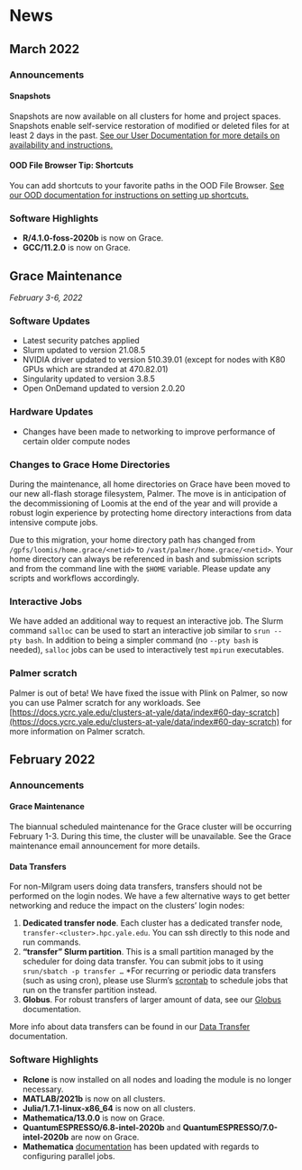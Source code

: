 # News

## March 2022

### Announcements

#### Snapshots

Snapshots are now available on all clusters for home and project spaces. Snapshots enable self-service restoration of modified or deleted files for at least 2 days in the past. [See our User Documentation for more details on availability and instructions.](https://docs.ycrc.yale.edu/clusters-at-yale/data/#backups-and-snapshots)

#### OOD File Browser Tip: Shortcuts

You can add shortcuts to your favorite paths in the OOD File Browser. [See our OOD documentation for instructions on setting up shortcuts.](https://docs.ycrc.yale.edu/clusters-at-yale/access/ood/#customize-favorite-paths)

### Software Highlights

- **R/4.1.0-foss-2020b** is now on Grace.
- **GCC/11.2.0** is now on Grace.

## Grace Maintenance
_February 3-6, 2022_

### Software Updates

* Latest security patches applied
* Slurm updated to version 21.08.5
* NVIDIA driver updated to version 510.39.01 (except for nodes with K80 GPUs which are stranded at 470.82.01)
* Singularity updated to version 3.8.5
* Open OnDemand updated to version 2.0.20

### Hardware Updates

* Changes have been made to networking to improve performance of certain older compute nodes
 
### Changes to Grace Home Directories

During the maintenance, all home directories on Grace have been moved to our new all-flash storage filesystem, Palmer. The move is in anticipation of the decommissioning of Loomis at the end of the year and will provide a robust login experience by protecting home directory interactions from data intensive compute jobs.

Due to this migration, your home directory path has changed from `/gpfs/loomis/home.grace/<netid>` to `/vast/palmer/home.grace/<netid>`.
Your home directory can always be referenced in bash and submission scripts and from the command line with the `$HOME` variable. Please update any scripts and workflows accordingly.
 
### Interactive Jobs

We have added an additional way to request an interactive job. The Slurm command `salloc` can be used to start an interactive job similar to `srun --pty bash`. In addition to being a simpler command (no `--pty bash` is needed), `salloc` jobs can be used to interactively test `mpirun` executables.
 
### Palmer scratch

Palmer is out of beta! We have fixed the issue with Plink on Palmer, so now you can use Palmer scratch for any workloads. See [https://docs.ycrc.yale.edu/clusters-at-yale/data/index#60-day-scratch](https://docs.ycrc.yale.edu/clusters-at-yale/data/index#60-day-scratch) for more information on Palmer scratch. 

## February 2022

### Announcements

#### Grace Maintenance

The biannual scheduled maintenance for the Grace cluster will be occurring February 1-3. During this time, the cluster will be unavailable. See the Grace maintenance email announcement for more details.

#### Data Transfers

For non-Milgram users doing data transfers, transfers should not be performed on the login nodes. We have a few alternative ways to get better networking and reduce the impact on the clusters’ login nodes:

1. **Dedicated transfer node**. Each cluster has a dedicated transfer node, `transfer-<cluster>.hpc.yale.edu`. You can ssh directly to this node and run commands. 
1. **“transfer” Slurm partition**. This is a small partition managed by the scheduler for doing data transfer. You can submit jobs to it using `srun/sbatch -p transfer …` 
*For recurring or periodic data transfers (such as using cron), please use Slurm’s [scrontab](https://docs.ycrc.yale.edu/clusters-at-yale/job-scheduling/scrontab/) to schedule jobs that run on the transfer partition instead.
2. **Globus**. For robust transfers of larger amount of data, see our [Globus](https://docs.ycrc.yale.edu/clusters-at-yale/data/globus/) documentation.

More info about data transfers can be found in our [Data Transfer](https://docs.ycrc.yale.edu/clusters-at-yale/data/transfer/) documentation.

### Software Highlights

- **Rclone** is now installed on all nodes and loading the module is no longer necessary.
- **MATLAB/2021b** is now on all clusters.
- **Julia/1.7.1-linux-x86_64** is now on all clusters.
- **Mathematica/13.0.0** is now on Grace.
- **QuantumESPRESSO/6.8-intel-2020b** and **QuantumESPRESSO/7.0-intel-2020b** are now on Grace.
- **Mathematica** [documentation](https://docs.ycrc.yale.edu/clusters-at-yale/guides/mathematica/#configure-environment-for-parallel-jobs) has been updated with regards to configuring parallel jobs.